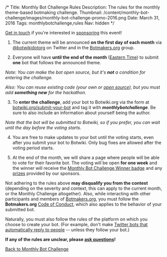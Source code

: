 /*
Title: Monthly Bot Challenge Rules
Description: The rules for the monthly theme-based botmaking challenge.
Thumbnail: /content/monthly-bot-challenge/images/monthly-bot-challenge-promo-2016.png
Date: March 31, 2016
Tags: monthlybotchallenge,rules
Nav: hidden
*/

<div class="note">
  <a href="mailto:stefan@botwiki.org">Get in touch</a> if you're interested in <a href="/about/supporters/">sponsoring</a> this event! 
</div>


 1. The current theme will be announced **on the first day of each month** via [@botwikidotorg](https://twitter.com/botwikidotorg) on Twitter and in the [Botmakers.org](https://botmakers.org/) group.

 2. Everyone will have **until the end of the month** ([Eastern Time](https://www.google.com/search?q=local+time+est)) to submit **one** bot that follows the announced theme.

 *Note: You can make the bot open source, but it's **not** a condition for entering the challenge.*

 *Also: You can reuse existing code (your own or [open source](/tag/opensource)), but you must add **something new** for the hackathon.*

 3. To **enter the challenge**, add your bot to Botwiki.org via the form at [botwiki.org/submit-your-bot](https://botwiki.org/submit-your-bot) and tag it with ***monthlybotchallenge***. Be sure to also include an information about yourself being the author.

 *Note that the bot will be submitted to Botwiki, so if you prefer, you can wait until the day before the voting starts.*

 4. You are free to make updates to your bot until the voting starts, even after you submit your bot to Botwiki. Only bug fixes are allowed after the voting period starts.

 5. At the end of the month, we will share a page where people will be able to vote for their favorite bot. The voting will be open **for one week** and the winner will receive the [Monthly Bot Challenge Winner badge](/botmaker-badges/#monthly-bot-challenge-badge) and any [prizes](#prizes) provided by our sponsors.

Not adhering to the rules above **may disqualify you from the contest** (depending on the severity and context, this can apply to the current month, or the Monthly Challenge altogether). Also, while interacting with other participants and members of [Botmakers.org](https://botmakers.org/), you must follow the **Botmakers.org** [Code of Conduct](http://botmakers.org/code-of-conduct/), which also applies to the behavior of your submitted bot.

Naturally, you must also follow the rules of the platform on which you choose to create your bot. (For example, don't make [Twitter bots that automatically reply to people](https://support.twitter.com/articles/76915#replies-mentions) -- unless they follow your bot.)

**If any of the rules are unclear, please [ask questions](mailto:stefan@botwiki.org)!**


[Back to Monthly Bot Challenge](/monthly-bot-challenge/)